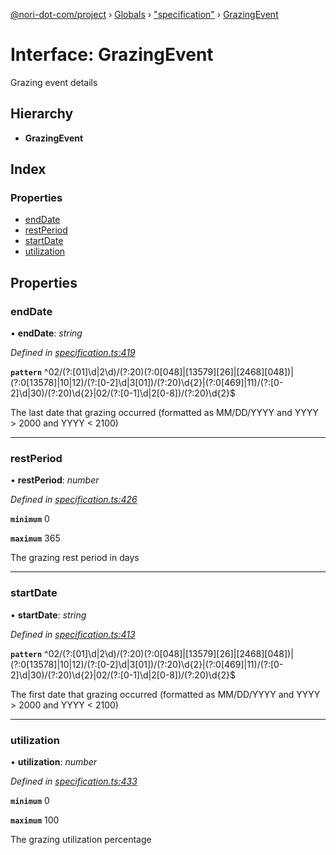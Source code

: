 [@nori-dot-com/project](../README.md) › [Globals](../globals.md) › ["specification"](../modules/_specification_.md) › [GrazingEvent](_specification_.grazingevent.md)

# Interface: GrazingEvent

Grazing event details

## Hierarchy

* **GrazingEvent**

## Index

### Properties

* [endDate](_specification_.grazingevent.md#enddate)
* [restPeriod](_specification_.grazingevent.md#restperiod)
* [startDate](_specification_.grazingevent.md#startdate)
* [utilization](_specification_.grazingevent.md#utilization)

## Properties

###  endDate

• **endDate**: *string*

*Defined in [specification.ts:419](https://github.com/nori-dot-eco/nori-dot-com/blob/fd385e2/packages/project/src/specification.ts#L419)*

**`pattern`** ^02\/(?:[01]\d|2\d)\/(?:20)(?:0[048]|[13579][26]|[2468][048])|(?:0[13578]|10|12)\/(?:[0-2]\d|3[01])\/(?:20)\d{2}|(?:0[469]|11)\/(?:[0-2]\d|30)\/(?:20)\d{2}|02\/(?:[0-1]\d|2[0-8])\/(?:20)\d{2}$

The last date that grazing occurred (formatted as MM/DD/YYYY and YYYY > 2000 and YYYY < 2100)

___

###  restPeriod

• **restPeriod**: *number*

*Defined in [specification.ts:426](https://github.com/nori-dot-eco/nori-dot-com/blob/fd385e2/packages/project/src/specification.ts#L426)*

**`minimum`** 0

**`maximum`** 365

The grazing rest period in days

___

###  startDate

• **startDate**: *string*

*Defined in [specification.ts:413](https://github.com/nori-dot-eco/nori-dot-com/blob/fd385e2/packages/project/src/specification.ts#L413)*

**`pattern`** ^02\/(?:[01]\d|2\d)\/(?:20)(?:0[048]|[13579][26]|[2468][048])|(?:0[13578]|10|12)\/(?:[0-2]\d|3[01])\/(?:20)\d{2}|(?:0[469]|11)\/(?:[0-2]\d|30)\/(?:20)\d{2}|02\/(?:[0-1]\d|2[0-8])\/(?:20)\d{2}$

The first date that grazing occurred (formatted as MM/DD/YYYY and YYYY > 2000 and YYYY < 2100)

___

###  utilization

• **utilization**: *number*

*Defined in [specification.ts:433](https://github.com/nori-dot-eco/nori-dot-com/blob/fd385e2/packages/project/src/specification.ts#L433)*

**`minimum`** 0

**`maximum`** 100

The grazing utilization percentage
